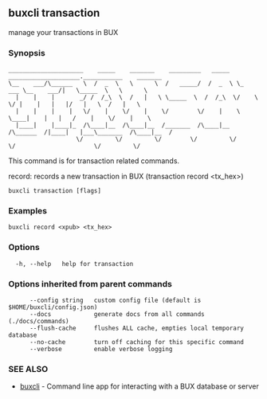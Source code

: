 ## buxcli transaction

manage your transactions in BUX

### Synopsis

```
_____________________    _____    _______    _________   _____  ____________________.___________    _______   
\__    ___/\______   \  /  _  \   \      \  /   _____/  /  _  \ \_   ___ \__    ___/|   \_____  \   \      \  
  |    |    |       _/ /  /_\  \  /   |   \ \_____  \  /  /_\  \/    \  \/ |    |   |   |/   |   \  /   |   \ 
  |    |    |    |   \/    |    \/    |    \/        \/    |    \     \____|    |   |   /    |    \/    |    \
  |____|    |____|_  /\____|__  /\____|__  /_______  /\____|__  /\______  /|____|   |___\_______  /\____|__  /
                   \/         \/         \/        \/         \/        \/                      \/         \/
```

This command is for transaction related commands.

record: records a new transaction in BUX (transaction record <xpub> <tx_hex>)


```
buxcli transaction [flags]
```

### Examples

```
buxcli record <xpub> <tx_hex>
```

### Options

```
  -h, --help   help for transaction
```

### Options inherited from parent commands

```
      --config string   custom config file (default is $HOME/buxcli/config.json)
      --docs            generate docs from all commands (./docs/commands)
      --flush-cache     flushes ALL cache, empties local temporary database
      --no-cache        turn off caching for this specific command
      --verbose         enable verbose logging
```

### SEE ALSO

* [buxcli](buxcli.md)	 - Command line app for interacting with a BUX database or server


